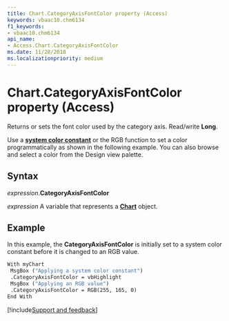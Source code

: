 ```yaml
---
title: Chart.CategoryAxisFontColor property (Access)
keywords: vbaac10.chm6134
f1_keywords:
- vbaac10.chm6134
api_name:
- Access.Chart.CategoryAxisFontColor
ms.date: 11/28/2018
ms.localizationpriority: medium
---
```



# Chart.CategoryAxisFontColor property (Access)

Returns or sets the font color used by the category axis. Read/write **Long**.

Use a **[system color constant](../language/reference/user-interface-help/system-color-constants.md)** or the RGB function to set a color programmatically as shown in the following example. You can also browse and select a color from the Design view palette.

## Syntax

_expression_.**CategoryAxisFontColor**

_expression_ A variable that represents a **[Chart](Access.Chart.md)** object.


## Example

In this example, the **CategoryAxisFontColor** is initially set to a system color constant before it is changed to an RGB value.

```vb
With myChart
 MsgBox ("Applying a system color constant")
 .CategoryAxisFontColor = vbHighlight
 MsgBox ("Applying an RGB value")
 .CategoryAxisFontColor = RGB(255, 165, 0)
End With
```

[!include[Support and feedback](~/includes/feedback-boilerplate.md)]